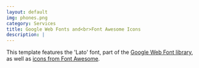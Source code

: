 ```yaml
---
layout: default
img: phones.png
category: Services
title: Google Web Fonts and<br>Font Awesome Icons
description: |
---
```


This template features the 'Lato' font, part of the [Google Web Font library](http://www.google.com/fonts), as well as [icons from Font Awesome](http://fontawesome.io).
